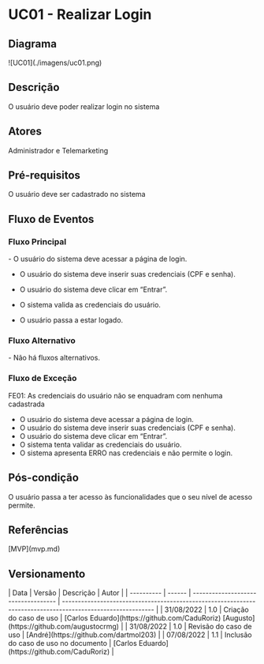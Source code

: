 <h1> UC01 - Realizar Login </h1>

<h2><strong>Diagrama</strong></h2>
![UC01](./imagens/uc01.png)

<h2><strong>Descrição</strong></h2>
O usuário deve poder realizar login no sistema

<h2><strong>Atores</strong></h2>
Administrador e Telemarketing

<h2><strong>Pré-requisitos</strong></h2>
O usuário deve ser cadastrado no sistema

<h2><strong>Fluxo de Eventos</strong></h2>
<h3>Fluxo Principal</h3>
- O usuário do sistema deve acessar a página de login.
    
- O usuário do sistema deve inserir suas credenciais (CPF e senha).
    
- O usuário do sistema deve clicar em “Entrar”.
    
- O sistema valida as credenciais do usuário.
    
- O usuário passa a estar logado.

<h3>Fluxo Alternativo</h3>
- Não há fluxos alternativos.
<h3>Fluxo de Exceção</h3>
FE01: As credenciais do usuário não se enquadram com nenhuma cadastrada

- O usuário do sistema deve acessar a página de login.
- O usuário do sistema deve inserir suas credenciais (CPF e senha).
- O usuário do sistema deve clicar em “Entrar”.
- O sistema tenta validar as credenciais do usuário.
- O sistema apresenta ERRO nas credenciais e não permite o login.

<h2><strong>Pós-condição</strong></h2>
O usuário passa a ter acesso às funcionalidades que o seu nível de acesso permite.
<h2><strong>Referências</strong></h2>
[MVP](mvp.md)
<h2><strong>Versionamento</strong></h2>
| Data       | Versão | Descrição                           | Autor                                                                                                       |
| ---------- | ------ | ----------------------------------- | ----------------------------------------------------------------------------------------------------------- |
| 31/08/2022 | 1.0    | Criação do caso de uso                    | [Carlos Eduardo](https://github.com/CaduRoriz) [Augusto](https://github.com/augustocrmg) |
| 31/08/2022 | 1.0    | Revisão do caso de uso                    | [André](https://github.com/dartmol203) |   
| 07/08/2022 | 1.1    | Inclusão do caso de uso no documento                    | [Carlos Eduardo](https://github.com/CaduRoriz) |  